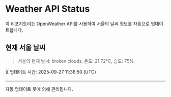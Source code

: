 
# Weather API Status

이 리포지토리는 OpenWeather API를 사용하여 서울의 날씨 정보를 자동으로 업데이트합니다.

## 현재 서울 날씨
> 서울의 현재 날씨: broken clouds, 온도: 21.72°C, 습도: 75%

⏳ 업데이트 시간: 2025-09-27 11:36:50 (UTC)

---
자동 업데이트 봇에 의해 관리됩니다.
